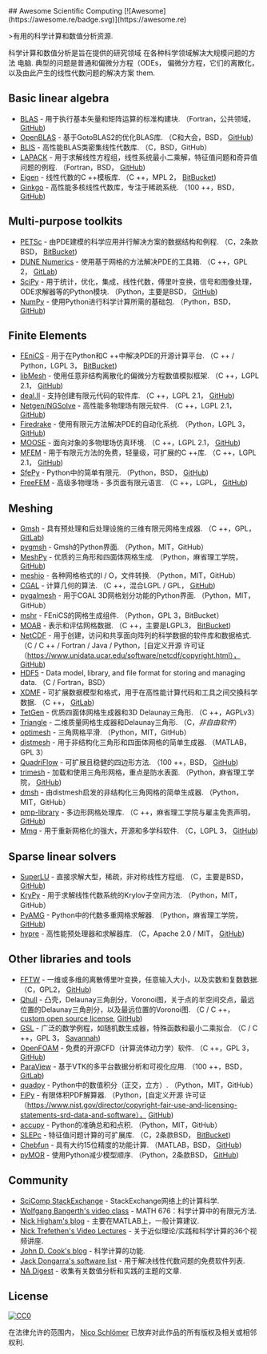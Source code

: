 <div class="github-widget" data-repo="nschloe/awesome-scientific-computing"></div>
## Awesome Scientific Computing [![Awesome](https://awesome.re/badge.svg)](https://awesome.re)



&gt;有用的科学计算和数值分析资源.

科学计算和数值分析是旨在提供的研究领域
在各种科学领域解决大规模问题的方法
 电脑.  典型的问题是普通和偏微分方程（ODEs，
偏微分方程，它们的离散化，以及由此产生的线性代数问题的解决方案
them.





## Basic linear algebra

- [BLAS](https://www.netlib.org/blas/) - 用于执行基本矢量和矩阵运算的标准构建块.
  （Fortran，公共领域， [GitHub](https://github.com/Reference-LAPACK/lapack/tree/master/BLAS))
- [OpenBLAS](https://www.openblas.net) - 基于GotoBLAS2的优化BLAS库.
  （C和大会，BSD， [GitHub](https://github.com/xianyi/OpenBLAS))
- [BLIS](https://github.com/flame/blis) - 高性能BLAS类密集线性代数库.
  （C，BSD，GitHub）
- [LAPACK](https://www.netlib.org/lapack/) - 用于求解线性方程组，线性系统最小二乘解，特征值问题和奇异值问题的例程.
  （Fortran，BSD， [GitHub](https://github.com/Reference-LAPACK/lapack))
- [Eigen](http://eigen.tuxfamily.org/index.php?title=Main_Page) - 线性代数的C ++模板库.
  （C ++，MPL 2， [BitBucket](https://bitbucket.org/eigen/eigen))
- [Ginkgo](https://ginkgo-project.github.io/) - 高性能多核线性代数库，专注于稀疏系统.
  （100 ++，BSD， [GitHub](https://github.com/ginkgo-project/ginkgo))


## Multi-purpose toolkits

- [PETSc](https://www.mcs.anl.gov/petsc/) - 由PDE建模的科学应用并行解决方案的数据结构和例程.
  （C，2条款BSD， [BitBucket](https://bitbucket.org/petsc/petsc/src))
- [DUNE Numerics](https://www.dune-project.org) - 使用基于网格的方法解决PDE的工具箱.
  （C ++，GPL 2， [GitLab](https://gitlab.dune-project.org/core/))
- [SciPy](https://www.scipy.org) - 用于统计，优化，集成，线性代数，傅里叶变换，信号和图像处理，ODE求解器等的Python模块.
  （Python，主要是BSD， [GitHub](https://github.com/scipy/scipy/))
- [NumPy](https://numpy.org/) - 使用Python进行科学计算所需的基础包.
  （Python，BSD， [GitHub](https://github.com/numpy/numpy))


## Finite Elements

- [FEniCS](https://fenicsproject.org) - 用于在Python和C ++中解决PDE的开源计算平台.
  （C ++ / Python，LGPL 3， [BitBucket](https://bitbucket.org/fenics-project/))
- [libMesh](https://libmesh.github.io) - 使用任意非结构离散化的偏微分方程数值模拟框架.
  （C ++，LGPL 2.1， [GitHub](https://github.com/libMesh/libmesh))
- [deal.II](https://dealii.org) - 支持创建有限元代码的软件库.
  （C ++，LGPL 2.1， [GitHub](https://github.com/dealii/dealii))
- [Netgen/NGSolve](https://ngsolve.org) - 高性能多物理场有限元软件.
  （C ++，LGPL 2.1， [GitHub](https://github.com/NGSolve/netgen))
- [Firedrake](https://www.firedrakeproject.org) - 使用有限元方法解决PDE的自动化系统.
  （Python，LGPL 3， [GitHub](https://github.com/firedrakeproject/firedrake))
- [MOOSE](https://www.mooseframework.org) - 面向对象的多物理场仿真环境.
  （C ++，LGPL 2.1， [GitHub](https://github.com/idaholab/moose))
- [MFEM](https://mfem.org) - 用于有限元方法的免费，轻量级，可扩展的C ++库.
  （C ++，LGPL 2.1， [GitHub](https://github.com/mfem/mfem))
- [SfePy](https://sfepy.org) -  Python中的简单有限元.
  （Python，BSD， [GitHub](https://github.com/sfepy/sfepy))
- [FreeFEM](https://freefem.org)   - 高级多物理场 - 多页面有限元语言.  （C ++，LGPL， [GitHub](https://github.com/FreeFem))

## Meshing

- [Gmsh](http://gmsh.info) - 具有预处理和后处理设施的三维有限元网格生成器.
  （C ++，GPL， [GitLab](https://gitlab.onelab.info/gmsh/gmsh))
- [pygmsh](https://github.com/nschloe/pygmsh) -  Gmsh的Python界面.
  （Python，MIT，GitHub）
- [MeshPy](https://mathema.tician.de/software/meshpy/) - 优质的三角形和四面体网格生成.
  （Python，麻省理工学院， [GitHub](https://github.com/inducer/meshpy))
- [meshio](https://github.com/nschloe/meshio) - 各种网格格式的I / O，文件转换.
  （Python，MIT，GitHub）
- [CGAL](https://www.cgal.org) - 计算几何的算法.
  （C ++，混合LGPL / GPL， [GitHub](https://github.com/CGAL/cgal))
- [pygalmesh](https://github.com/nschloe/pygalmesh) - 用于CGAL 3D网格划分功能的Python界面.
  （Python，MIT，GitHub）
- [mshr](https://bitbucket.org/fenics-project/mshr/) -  FEniCS的网格生成组件.
  （Python，GPL 3，BitBucket）
- [MOAB](https://press3.mcs.anl.gov/sigma/moab-library/) - 表示和评估网格数据.
  （C ++，主要是LGPL3， [BitBucket](https://bitbucket.org/fathomteam/moab/))
- [NetCDF](https://www.unidata.ucar.edu/software/netcdf/) - 用于创建，访问和共享面向阵列的科学数据的软件库和数据格式.
  （C / C ++ / Fortran / Java / Python，[自定义开源
  许可证（https://www.unidata.ucar.edu/software/netcdf/copyright.html），
  [GitHub](https://github.com/Unidata/netcdf-c/))
- [HDF5](https://support.hdfgroup.org/HDF5/) - Data model, library, and file format for storing and managing data.
  （C / Fortran，BSD）
- [XDMF](http://www.xdmf.org/index.php/Main_Page) - 可扩展数据模型和格式，用于在高性能计算代码和工具之间交换科学数据.
  （C ++， [GitLab](https://gitlab.kitware.com/xdmf/xdmf))
- [TetGen](https://www.wias-berlin.de/software/index.jsp?id=TetGen) - 优质四面体网格生成器和3D Delaunay三角形.
  （C ++，AGPLv3）
- [Triangle](https://www.cs.cmu.edu/~quake/triangle.html) - 二维质量网格生成器和Delaunay三角形.
  （C，*非自由软件*）
- [optimesh](https://github.com/nschloe/optimesh) - 三角网格平滑.
  （Python，MIT，GitHub）
- [distmesh](http://persson.berkeley.edu/distmesh/) - 用于非结构化三角形和四面体网格的简单生成器.
  （MATLAB，GPL 3）
- [QuadriFlow](https://stanford.edu/~jingweih/papers/quadriflow/) - 可扩展且稳健的四边形方法.
  （100 ++，BSD， [GitHub](https://github.com/hjwdzh/QuadriFlow))
- [trimesh](https://trimsh.org/) - 加载和使用三角形网格，重点是防水表面.
  （Python，麻省理工学院， [GitHub](https://github.com/mikedh/trimesh))
- [dmsh](https://github.com/nschloe/dmsh) - 由distmesh启发的非结构化三角网格的简单生成器.
  （Python，MIT，GitHub）
- [pmp-library](http://www.pmp-library.org/)   - 多边形网格处理库.  （C ++，麻省理工学院与雇主免责声明， [GitHub](https://github.com/pmp-library/pmp-library/))
- [Mmg](https://www.mmgtools.org/)   - 用于重新网格化的强大，开源和多学科软件.  （C，LGPL 3， [GitHub](https://github.com/MmgTools/mmg))

## Sparse linear solvers

- [SuperLU](https://crd-legacy.lbl.gov/~xiaoye/SuperLU/) - 直接求解大型，稀疏，非对称线性方程组.
  （C，主要是BSD， [GitHub](https://github.com/xiaoyeli/superlu))
- [KryPy](https://github.com/andrenarchy/krypy) - 用于求解线性代数系统的Krylov子空间方法.
  （Python，MIT，GitHub）
- [PyAMG](https://pyamg.github.io) -  Python中的代数多重网格求解器.
  （Python，麻省理工学院， [GitHub](https://github.com/pyamg/pyamg))
- [hypre](https://computing.llnl.gov/projects/hypre-scalable-linear-solvers-multigrid-methods) - 高性能预处理器和求解器库.
  （C，Apache 2.0 / MIT， [GitHub](https://github.com/hypre-space/hypre))


## Other libraries and tools

- [FFTW](http://www.fftw.org) - 一维或多维的离散傅里叶变换，任意输入大小，以及实数和复数数据.
  （C，GPL2， [GitHub](https://github.com/FFTW/fftw3))
- [Qhull](http://www.qhull.org) - 凸壳，Delaunay三角剖分，Voronoi图，关于点的半空间交点，最远位置的Delaunay三角剖分，以及最远位置的Voronoi图.
  （C / C ++， [custom open source license](http://www.qhull.org/COPYING.txt),
  [GitHub](https://github.com/qhull/qhull/))
- [GSL](https://www.gnu.org/software/gsl/) - 广泛的数学例程，如随机数生成器，特殊函数和最小二乘拟合.
  （C / C ++，GPL 3， [Savannah](https://savannah.gnu.org/projects/gsl))
- [OpenFOAM](https://www.openfoam.com) - 免费的开源CFD（计算流体动力学）软件.
  （C ++，GPL 3， [GitHub](https://github.com/OpenFOAM/OpenFOAM-dev))
- [ParaView](https://www.paraview.org) - 基于VTK的多平台数据分析和可视化应用.
  （100 ++，BSD， [GitLab](https://gitlab.kitware.com/paraview/paraview))
- [quadpy](https://github.com/nschloe/quadpy) -  Python中的数值积分（正交，立方）.
  （Python，MIT，GitHub）
- [FiPy](https://www.ctcms.nist.gov/fipy/) - 有限体积PDF解算器.
  （Python，[自定义开源
  许可证（https://www.nist.gov/director/copyright-fair-use-and-licensing-statements-srd-data-and-software），
  [GitHub](https://github.com/usnistgov/fipy))
- [accupy](https://github.com/nschloe/accupy) -  Python的准确总和和点积.
  （Python，MIT，GitHub）
- [SLEPc](http://slepc.upv.es) - 特征值问题计算的可扩展库.
  （C，2条款BSD， [BitBucket](https://bitbucket.org/slepc/slepc/src/master/))
- [Chebfun](https://www.chebfun.org/) - 具有大约15位精度的功能计算.
  （MATLAB，BSD， [GitHub](https://github.com/chebfun/chebfun))
- [pyMOR](https://pymor.org/) - 使用Python减少模型顺序.
  （Python，2条款BSD， [GitHub](https://github.com/pymor/pymor/))


## Community

- [SciComp StackExchange](https://scicomp.stackexchange.com/) -  StackExchange网络上的计算科学.
- [Wolfgang Bangerth's video class](https://www.math.colostate.edu/~bangerth/videos.html) -  MATH 676：科学计算中的有限元方法.
- [Nick Higham's blog](https://nickhigham.wordpress.com/) - 主要在MATLAB上，一般计算建议.
- [Nick Trefethen's Video Lectures](https://people.maths.ox.ac.uk/trefethen/videos.html) - 关于近似理论/实践和科学计算的36个视频讲座.
- [John D. Cook's blog](https://www.johndcook.com/blog/) - 科学计算的功能.
- [Jack Dongarra's software list](https://www.netlib.org/utk/people/JackDongarra/la-sw.html) - 用于解决线性代数问题的免费软件列表.
- [NA Digest](http://www.netlib.org/na-digest-html/) - 收集有关数值分析和实践的主题的文章.

## License

[![CC0](https://mirrors.creativecommons.org/presskit/buttons/88x31/svg/cc-zero.svg)](https://creativecommons.org/publicdomain/zero/1.0/)

在法律允许的范围内， [Nico Schlömer](https://github.com/nschloe)
已放弃对此作品的所有版权及相关或相邻权利.
